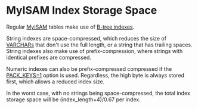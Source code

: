 # MyISAM Index Storage Space

Regular [MyISAM](/kb/en/myisam/) tables make use of [B-tree indexes](/kb/en/storage-engine-index-types/#b-tree-indexes).

String indexes are space-compressed, which reduces the size of [VARCHARs](/columns-storage-engines-and-plugins/data-types/string-data-types/varchar/) that don't use the full length, or a string that has trailing spaces. String indexes also make use of prefix-compression, where strings with identical prefixes are compressed.

Numeric indexes can also be prefix-compressed compressed if the [PACK_KEYS=1](/kb/en/create-table/#table-options) option is used. Regardless, the high byte is always stored first, which allows a reduced index size.

In the worst case, with no strings being space-compressed, the total index storage space will be (index_length+4)/0.67 per index.